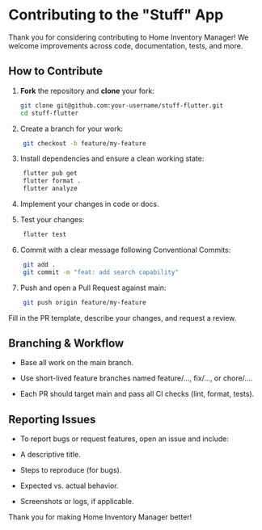 # Contributing to the "Stuff" App

Thank you for considering contributing to Home Inventory Manager! We welcome improvements across code, documentation, tests, and more.

## How to Contribute

1. **Fork** the repository and **clone** your fork:
   ```bash
   git clone git@github.com:your-username/stuff-flutter.git
   cd stuff-flutter

2. Create a branch for your work:
```bash
    git checkout -b feature/my-feature
```

3. Install dependencies and ensure a clean working state:
```bash
    flutter pub get
    flutter format .
    flutter analyze
```

4. Implement your changes in code or docs.

5. Test your changes:

```bash
    flutter test
```

6. Commit with a clear message following Conventional Commits:
```bash
    git add .
    git commit -m "feat: add search capability"
```

7. Push and open a Pull Request against main:
```bash
    git push origin feature/my-feature
```
Fill in the PR template, describe your changes, and request a review.

##  Branching & Workflow
* Base all work on the main branch.

* Use short-lived feature branches named feature/..., fix/..., or chore/....

* Each PR should target main and pass all CI checks (lint, format, tests).

## Reporting Issues
* To report bugs or request features, open an issue and include:

* A descriptive title.

* Steps to reproduce (for bugs).

* Expected vs. actual behavior.

* Screenshots or logs, if applicable.

Thank you for making Home Inventory Manager better!
